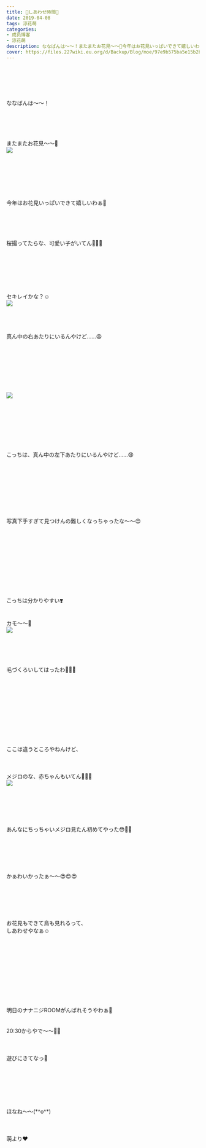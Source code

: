 ```yaml
---
title: 🌸しあわせ時間🐥
date: 2019-04-08
tags: 涼花萌
categories: 
- 成员博客
- 涼花萌
description: ななばんは〜〜！またまたお花見〜〜🌸今年はお花見いっぱいできて嬉しいわぁ🥰桜撮ってたらな、可愛い子がいてん🐥💓💓セキレイかな？☺️...
cover: https://files.227wiki.eu.org/d/Backup/Blog/moe/97e9b575ba5e15b2b3757d4b612d8.jpg 
---
```

<div class="blog_detail__main">
<br/>
<br/>
<br/>
<br/>
<br/>
ななばんは〜〜！<br/>
<br/>
<br/>
<br/>
<br/>
<br/>
またまたお花見〜〜🌸<br/>
<img src="https://files.227wiki.eu.org/d/Backup/Blog/moe/97e9b575ba5e15b2b3757d4b612d8.jpg"><br/>
<br/>
<br/>
<br/>
<br/>
<br/>
<br/>
<br/>
今年はお花見いっぱいできて嬉しいわぁ🥰<br/>
<br/>
<br/>
<br/>
<br/>
<br/>
桜撮ってたらな、可愛い子がいてん🐥💓💓<br/>
<br/>
<br/>
<br/>
<br/>
<br/>
<br/>
<br/>
セキレイかな？☺️<br/>
<img src="https://files.227wiki.eu.org/d/Backup/Blog/moe/97e9b575ba5e15b2b3757d4b612d8-01.jpg"><br/>
<br/>
<br/>
<br/>
<br/>
真ん中の右あたりにいるんやけど……😦<br/>
<br/>
<br/>
<br/>
<br/>
<br/>
<br/>
<br/>
<br/>
<img src="https://files.227wiki.eu.org/d/Backup/Blog/moe/97e9b575ba5e15b2b3757d4b612d8-02.jpg"><br/>
<br/>
<br/>
<br/>
<br/>
<br/>
<br/>
<br/>
<br/>
こっちは、真ん中の左下あたりにいるんやけど……😧<br/>
<br/>
<br/>
<br/>
<br/>
<br/>
<br/>
<br/>
<br/>
<br/>
写真下手すぎて見つけんの難しくなっちゃったな〜〜😊<br/>
<br/>
<br/>
<br/>
<br/>
<br/>
<br/>
<br/>
<br/>
<br/>
<br/>
<br/>
こっちは分かりやすい❣️<br/>
<br/>
<br/>
カモ〜〜🦆<br/>
<img src="https://files.227wiki.eu.org/d/Backup/Blog/moe/97e9b575ba5e15b2b3757d4b612d8-03.jpg"><br/>
<br/>
<br/>
<br/>
<br/>
<br/>
毛づくろいしてはったわ🦆💓💓<br/>
<br/>
<br/>
<br/>
<br/>
<br/>
<br/>
<br/>
<br/>
<br/>
<br/>
<br/>
ここは違うところやねんけど、<br/>
<br/>
<br/>
<br/>
メジロのな、赤ちゃんもいてん💓💓💓<br/>
<img src="https://files.227wiki.eu.org/d/Backup/Blog/moe/97e9b575ba5e15b2b3757d4b612d8-04.jpg"><br/>
<br/>
<br/>
<br/>
<br/>
<br/>
<br/>
あんなにちっちゃいメジロ見たん初めてやった😳💓💓<br/>
<br/>
<br/>
<br/>
<br/>
<br/>
<br/>
かぁわいかったぁ〜〜😍😍😍<br/>
<br/>
<br/>
<br/>
<br/>
<br/>
<br/>
お花見もできて鳥も見れるって、<br/>
しあわせやなぁ☺️<br/>
<br/>
<br/>
<br/>
<br/>
<br/>
<br/>
<br/>
<br/>
<br/>
<br/>
<br/>
明日のナナニジROOMがんばれそうやわぁ🐥<br/>
<br/>
<br/>
20:30からやで〜〜💓💓<br/>
<br/>
<br/>
<br/>
遊びにきてなっ🤗<br/>
<br/>
<br/>
<br/>
<br/>
<br/>
<br/>
<br/>
ほなね〜〜(*^o^*)<br/>
<br/>
<br/>
<br/>
萌より❤︎
<!--twitter-->

<!--//twitter-->
</img></img></img></img></img></div>